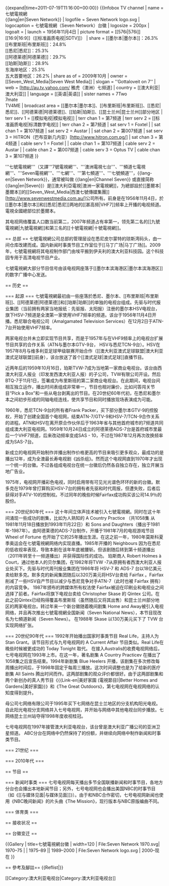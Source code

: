 {{expand|time=2011-07-19T11:16:00+00:00}}
{{Infobox TV channel
| name             = 七號電視網<br />{{lang|en|Seven Network}}
| logofile         = Seven Network logo.svg
| logocaption      = 七號電視網（Seven Network）台徽
| logosize         = 200px
| logoalt          = 
| launch           = 1956年11月4日
| picture format   = [[576i|576i]] [[16:9|16:9]]（[[标准画质电视|SDTV]]）
| share            = [[墨尔本|墨尔本]]：26.3%<br/>[[布里斯班|布里斯班]]：24.8%<br/>[[悉尼|悉尼]]：25.3%<br/>[[阿德莱德|阿德莱德]]：29.7%<br/>[[珀斯|珀斯]]：28.9%<br/>东海岸地区：25.3%<br/>五大首要地区：26.2%
| share as of      = 2009年10月
| owner            = [[Seven_West_Media|Seven West Media]]
| slogan           = ''Gottaloveit on 7''
| web              = [http://au.tv.yahoo.com/ 雅虎（澳洲）七频道]
| country          = [[澳大利亚|澳大利亚]]
| language         = [[英语|英语]]
| sister names     = 7Two<br />7mate<br />TV4ME
| broadcast area   = [[墨尔本|墨尔本]]、[[布里斯班|布里斯班]]、[[悉尼|悉尼]]、[[阿德莱德|阿德莱德]]、[[珀斯|珀斯]]、[[昆士兰州|昆士兰州]]部分地区
| terr serv 1      = [[模拟电视|模拟电视]]
| terr chan 1      = 第7频道
| terr serv 2      = [[标准画质电视|标清数字电视]]
| terr chan 2      = 第7频道
| sat serv 1       = Foxtel |
| sat chan 1       = 第107频道
| sat serv 2       = Austar |
| sat chan 2       = 第007频道
| sat serv 3       = HiTRON（巴布亚新几内亚）<ref>[http://www.hitron.com.pg/]</ref>
| sat chan 3       = 第4频道
| cable serv 1     = Foxtel |
| cable chan 1     = 第107频道
| cable serv 2     = Austar |
| cable chan 2     = 第007频道
| cable serv 3     = Optus TV
| cable chan 3     = 第107频道
}}

'''七號電視網'''（又譯'''7號電視網'''、'''澳洲電視七台'''、'''頻道七電視網'''、'''Seven電視網'''、'''七網'''、'''第七頻道'''、'''七號頻道'''，{{lang-en|Seven Network}}，通常被叫做 {{lang|en|Channel Seven}} 或直接简称{{lang|en|Seven}}）是[[澳大利亞電視|澳洲一家電視網]]，为總部設於[[墨爾本|墨爾本]]的[[Seven_West_Media|西澳七號傳媒集團]]<ref>[http://www.sevenwestmedia.com.au/]</ref>公司所有。前身是在1956年11月4日，於[[墨尔本|墨尔本]]和[[悉尼|悉尼]]两地的[[甚高频|VHF7]]频率上开播的电视频道。電視全國總部位於墨爾本。

其电视网络覆盖人口数当前第二，2007年频道占有率第一，领先第二名的[[九號電視網|九號電視網]]和第三名的[[十號電視網|十號電視網]]。

== 总部 ==
七號電視網公司总部的管理层设在悉尼皮尔蒙特的琼斯湾码头，由一间仓库改建而成。国内新闻时事类节目工作室位于[[马丁广场|马丁广场]]。2009年，七號電視網将其电视制作部门由埃平搬到伊夫利的澳大利亚科技园。这个科技园专用于高清电视节目产业。

七號電視網大部分节目信号由该电视网座落于[[墨尔本滨海港区|墨尔本滨海港区]]的数字广播中心发送。

== 历史 ==

=== 起源 ===
七號電視網最初由一些座落於悉尼、墨尔本、[[布里斯班|布里斯班]]、[[阿德莱德|阿德莱德]]和[[珀斯|珀斯]]的单独的电视台组成。先驱与时代报业集团（当前拥有两家当地报纸：先驱报、太阳报）注册的墨尔本HSV电视台，旗下HSV-7频道是全澳第一家使用VHF7频率的频道。该台于1956年11月4日开播。悉尼聯合电视公司（Amalgamated Television Services）在12月2日于ATN-7台开始使用VHF7频率。

两家电视台并未立即实现节目共享，而是于1957年与在VHF9频率上的电视台扩展节目共享的合作关系（ATN与墨尔本GTV-9台， HSV与悉尼TCN-9台）。HSV在1957年8月与维多利亚足球甲级联赛开始合作（[[澳大利亚澳式足球联盟|澳大利亚澳式足球联盟]]前身），该台放送了首个[[澳式足球|澳式足球]]直播节目。

近两年后的1959年10月16日，珀斯TVW-7成为当地第一家商业电视台。该台由西澳大利亚人报业（印发发西澳大利亚人报）的子公司，TVW有限公司开设。然后BTQ-7于11月1日，签署成为布里斯班的第二家商业电视台。在此期间，电视台间相互独立运作，播出时间表组成非常单一，节目也相对廉价，比如问答闯关节目“Pick a Box”和一些从电台剥离出的节目。在20世纪60年代初，在悉尼和墨尔本之间初步形成的同轴电缆连线，使共享节目和同时播放现场表演成为可能。

1960年，悉尼TCN-9台的所有者Frank Packer，买下部分墨尔本GTV-9的控股权，开始了创建全国首个电视网，结束ATN-7/GTV-9和HSV-7/TCN-9合作关系的进程。ATN和HSV在离开原合作伙伴后于1963年省与其他首府城市的7频道共同组成澳大利亚电视网。1959年10月24日成立的阿德莱德ADS-7台是首府城市里最后一个VHF7频道，后来改动频率变成SAS - 10，不过在1987年12月再次改换频率成为SAS-7台。

新成立的电视网开始制作并播出制作价格更高的节目来吸引更多观众，最成功的是播出12年，成为全澳最长寿电视剧《凶杀组》。然而这个电视网直到1970年才出现一个统一的台徽。不过各组成电视台在统一台徽后仍然各自独立存在，独立开展当地广告业。

1975年，电视网开播彩色电视，同时启用带有可见光光谱色环环的新的台徽。默多克在1979年曾打算购买HSV-7台的拥有者先驱和时代周报，但遭失败，后者后获得对手ATV-10的控制权。不过同年的晚些时候Fairfax成功购买该公司14.9％的股份。

=== 20世纪80年代 ===
这十年间立体声技术被引入七號電視網。同时在这十年间涌现一些成功的剧集，比如为人熟知的 A Country Practice （共1058集 从1981年11月18日播放到1993年11月22日）和 Sons and Daughters（播出于1981年-1987年）。由阿德莱德的ADS-7台制作，开播于1981年7月的电视游戏节目 Wheel of Fortune 也开始了它的25年播出生涯。在这之前一年，1980年莫斯科夏季奥运会在七號電視網网络内实现直播。1985年开播的 Neighbours 因为在悉尼的低收视率表现，导致本剧在该年年底被腰斩。但该剧随后转到第十频道播出（2011年转至十一频道播出）并获得国际性的成功。
珀斯商人 Robert Holmes à Court，通过他本人的贝尔集团，在1982年将TVW -7从原拥有者西澳大利亚人报业处买下。先驱与时代周刊报业集团在1986年将 HSV-7 和 ADS-7 台以18亿美元卖给默多克。默多克的新闻集团随后以320万美元将HSV台卖给 Fairfax 。Fairfax 削减了一些HSV自产节目以减少与悉尼竞争对手ATN-7（此时也被 Fairfax 拥有）的内容竞争。
1987年颁布的跨媒体所有权法使 Fairfax被迫在印刷业和电视业之间选择了前者。Fairfax将旗下电视台卖给 Christopher Skase 的 Qintex 公司。在此之前Qintex已经购得覆盖布里斯班（虽然随后又将其出售）和昆士兰州部分地区的两家电视台。转过年来一个新台徽随着晚间剧集 Home and Away被引入电视网络，并且再次推出七號電視網全国新闻（Seven National News），本节目现改名为七頻道新闻（Seven News）。 在1988年 Skase 以130万美元买下了 TVW 台实现网络扩张。

=== 20世纪90年代 ===
1992年开始播出国家时事类节目 Real Life，主持人为 Stan Grant。该节目形式与九号电视网的 A Current Affair 节目类似。Real Life在晚些时候被更成功的 Today Tonight 取代。
在接入Australis的收费电视网络后，七号电视网在1993年上市。在这一年，著名剧集 A Country Practicev 在播出了1058集之后宣告结束。1994年新剧集 Blue Heelers 开播，该剧集在多次修改每周播出时间后，于1998年固定于每周三播放。这次时间调整也是为了给新的医疗剧集 All Saints 腾出时间而作。这两部剧集的观众评价都很好。由于这两部剧集和两个新创办的真人秀节目《{{Link-en|美好家園 (電視節目)|Better Homes and Gardens|美好家園}}》和《The Great Outdoors》，第七电视网在电视网络的认知度得到提升。

母公司七网络有限公司于1995年买下七网络在昆士兰地区的分支机构阳光电视。自此阳光电视分支网络并入七号电视网，并开始与网络中其他电视台同步播放。七网络昆士兰州站夺得1998年度收视桂冠。

七号电视网在1997年接管澳大利亚电视台，该台曾是澳大利亚广播公司的亚洲卫星频道。 ABC分台在网络中仍然保持了的份额，并继续向网络中制作新闻和时事类节目。

=== 21世纪 ===

=== 2010年代 ===

== 节目 ==

=== 新闻时事类 ===
七号电视网每天播出多节全国联播新闻和时事节目，各地方分台也会播出本地新闻节目；另外，七号电视网也会播出美国NBC的时事节目（如《[[与媒体见面|与媒体见面]]》）。由于和NBC合作密切，七号电视网新闻也使用《NBC晚间新闻》的片头曲《The Mission》，现行版本与NBC原版编曲不同。

=== 体育类 ===

== 接收状况 ==

== 台徽变迁 ==

{{Gallery
| title=七號電視網台徽
| width=120
| File:Seven Network 1970.svg| 1970–75
| | 1975–89
|| 1989–2000
| File:Seven Network logo.svg | 2000–现在
}}

== 參考及腳註==
{{Reflist|}}

[[Category:澳大利亚电视台|Category:澳大利亚电视台]]